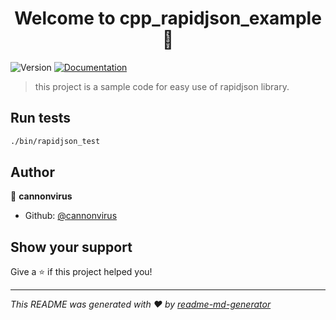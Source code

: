 <h1 align="center">Welcome to cpp_rapidjson_example 👋</h1>
<p>
  <img alt="Version" src="https://img.shields.io/badge/version-1.0-blue.svg?cacheSeconds=2592000" />
  <a href="https://github.com/Tencent/rapidjson/" target="_blank">
    <img alt="Documentation" src="https://img.shields.io/badge/documentation-yes-brightgreen.svg" />
  </a>
</p>

> this project is a sample code for easy use of rapidjson library.

## Run tests

```sh
./bin/rapidjson_test
```

## Author

👤 **cannonvirus**

* Github: [@cannonvirus](https://github.com/cannonvirus)

## Show your support

Give a ⭐️ if this project helped you!

***
_This README was generated with ❤️ by [readme-md-generator](https://github.com/kefranabg/readme-md-generator)_